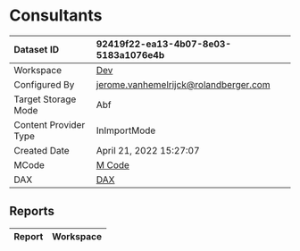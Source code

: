 



# Consultants

|Dataset ID|92419f22-ea13-4b07-8e03-5183a1076e4b|
| :--- | :--- |
|Workspace|[Dev](../Workspaces/Dev.md)|
|Configured By|jerome.vanhemelrijck@rolandberger.com|
|Target Storage Mode|Abf|
|Content Provider Type|InImportMode|
|Created Date|April 21, 2022 15:27:07|
|MCode|[M Code](./Consultants/mcode.md)|
|DAX|[DAX](./Consultants/dax.md)|

## Reports

|Report|Workspace|
| :--- | :--- |
